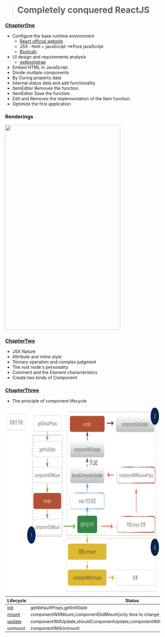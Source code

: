 > # Completely conquered ReactJS

### [ChapterOne](https://github.com/MicroKibaco/ReactStudy/tree/master/ChapterOne)
- Configure the base runtime environment
    - [React official website](https://facebook.github.io/react/docs/hello-world.html)
    - JSX : html + javaScript ==>Pure javaScript
    - [Bootcdn](http://www.bootcdn.cn/react/)
- UI design and requirements analysis
    - [getbootstrap](http://getbootstrap.com/)
- Embed HTML in JavaScript
- Divide multiple components
- By Curing property data
- Internal status data and add functionality
- ItemEditor Removes the function
- ItemEditor Save the function
- Edit and Removes the implementation of the Item function
- Optimize the first application

### Renderings
<img src="./docus/images/chapter-one.gif" width="375px" height="667px" />

### [ChapterTwo](https://github.com/MicroKibaco/ReactStudy/tree/master/ChapterTwo)

- JSX Nature
- Attribute and inline style
- Ternary operation and complex judgment
- The root node's personality
- Comment and the Element characteristics
- Create two kinds of Component

### [ChapterThree](https://github.com/MicroKibaco/ReactStudy/tree/master/ChapterThree)
- The principle of component lifecycle

<img src="./docus/images/react-native-life-cycle.png" width = "1000" height = "600" alt="组件的生命周期" align=center ></img>

   Lifecycle  | Status
-------- | ---
[init](https://github.com/MicroKibaco/ReactStudy/tree/master/ChapterThree/js/app-init.js) | getdefaultProps,getInitState
[mount](https://github.com/MicroKibaco/ReactStudy/tree/master/ChapterThree/js/app-mount.js)   | componentWillMount,componentDidMount[only time to change]
[update](https://github.com/MicroKibaco/ReactStudy/tree/master/ChapterThree/js/app-update.js)    | componentWillUpdate,shouldComponentUpdate,componentWillReceiveProps,componentDidUpdate
unmount     | componentWillUnmount


